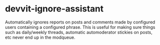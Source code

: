 # devvit-ignore-assistant
Automatically ignores reports on posts and comments made by configured users containing a configured phrase. This is useful for making sure things such as daily/weekly threads, automatic automoderator stickies on posts, etc never end up in the modqueue.
